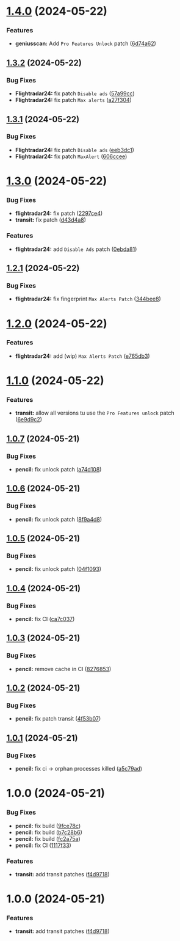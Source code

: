 # [1.4.0](https://github.com/andronedev/revanced-patches/compare/v1.3.2...v1.4.0) (2024-05-22)


### Features

* **geniusscan:** Add `Pro Features Unlock` patch ([6d74a62](https://github.com/andronedev/revanced-patches/commit/6d74a6280ccd0654e42f76c06a5769dc599599af))

## [1.3.2](https://github.com/andronedev/revanced-patches/compare/v1.3.1...v1.3.2) (2024-05-22)


### Bug Fixes

* **Flightradar24:** fix patch `Disable ads` ([57a99cc](https://github.com/andronedev/revanced-patches/commit/57a99cc1009a5594d85d1aabf9c9195e084b7fe1))
* **Flightradar24:** fix patch `Max alerts` ([a27f304](https://github.com/andronedev/revanced-patches/commit/a27f30432659050951f0166de339428ab68516fd))

## [1.3.1](https://github.com/andronedev/revanced-patches/compare/v1.3.0...v1.3.1) (2024-05-22)


### Bug Fixes

* **Flightradar24:** fix patch `Disable ads` ([eeb3dc1](https://github.com/andronedev/revanced-patches/commit/eeb3dc14f3cf59e74ad069ac4a71ad7a8cd2f49e))
* **Flightradar24:** fix patch `MaxAlert` ([606ccee](https://github.com/andronedev/revanced-patches/commit/606ccee09a953c961ceee9fd2f94f94118826e40))

# [1.3.0](https://github.com/andronedev/revanced-patches/compare/v1.2.1...v1.3.0) (2024-05-22)


### Bug Fixes

* **flightradar24:** fix patch ([2297ce4](https://github.com/andronedev/revanced-patches/commit/2297ce43e0e5569daae6bfa5e4099a419d803b54))
* **transit:** fix patch ([d43d4a8](https://github.com/andronedev/revanced-patches/commit/d43d4a8c240523a82891ac4fccbb167bacc44df2))


### Features

* **flightradar24:** add `Disable Ads` patch ([0ebda81](https://github.com/andronedev/revanced-patches/commit/0ebda81db1060adf1ba690a7cf9200de486d9a4d))

## [1.2.1](https://github.com/andronedev/revanced-patches/compare/v1.2.0...v1.2.1) (2024-05-22)


### Bug Fixes

* **flightradar24:** fix fingerprint `Max Alerts Patch` ([344bee8](https://github.com/andronedev/revanced-patches/commit/344bee82a5601a5846b503b500f2b420d2495922))

# [1.2.0](https://github.com/andronedev/revanced-patches/compare/v1.1.0...v1.2.0) (2024-05-22)


### Features

* **flightradar24:** add (wip) `Max Alerts Patch` ([e765db3](https://github.com/andronedev/revanced-patches/commit/e765db32e228e6b9b7e57b13cd4548a0fba5b741))

# [1.1.0](https://github.com/andronedev/revanced-patches/compare/v1.0.7...v1.1.0) (2024-05-22)


### Features

* **transit:** allow all versions tu use the `Pro Features unlock` patch ([6e9d9c2](https://github.com/andronedev/revanced-patches/commit/6e9d9c28c795edb9ed2e75054238775a5f3ee45f))

## [1.0.7](https://github.com/andronedev/revanced-patches/compare/v1.0.6...v1.0.7) (2024-05-21)


### Bug Fixes

* **pencil:** fix unlock patch ([a74d108](https://github.com/andronedev/revanced-patches/commit/a74d108570f21447b73dfdf016a9b337b7ae2f08))

## [1.0.6](https://github.com/andronedev/revanced-patches/compare/v1.0.5...v1.0.6) (2024-05-21)


### Bug Fixes

* **pencil:** fix unlock patch ([8f9a4d8](https://github.com/andronedev/revanced-patches/commit/8f9a4d8482f3c8f5ac45970beb5a7856fa2ea305))

## [1.0.5](https://github.com/andronedev/revanced-patches/compare/v1.0.4...v1.0.5) (2024-05-21)


### Bug Fixes

* **pencil:** fix unlock patch ([04f1093](https://github.com/andronedev/revanced-patches/commit/04f1093c7a88756b4e8580d7e95e899cdae725ea))

## [1.0.4](https://github.com/andronedev/revanced-patches/compare/v1.0.3...v1.0.4) (2024-05-21)


### Bug Fixes

* **pencil:** fix CI ([ca7c037](https://github.com/andronedev/revanced-patches/commit/ca7c037b32d3d29290279eac381d2971901174f5))

## [1.0.3](https://github.com/andronedev/revanced-patches/compare/v1.0.2...v1.0.3) (2024-05-21)


### Bug Fixes

* **pencil:** remove cache in CI ([8276853](https://github.com/andronedev/revanced-patches/commit/8276853e8a9aec322ac8155522de89bfc08013f7))

## [1.0.2](https://github.com/andronedev/revanced-patches/compare/v1.0.1...v1.0.2) (2024-05-21)


### Bug Fixes

* **pencil:** fix patch transit ([4f53b07](https://github.com/andronedev/revanced-patches/commit/4f53b077fb8fa5c4819dd0358db57eb7ad796f9b))

## [1.0.1](https://github.com/andronedev/revanced-patches/compare/v1.0.0...v1.0.1) (2024-05-21)


### Bug Fixes

* **pencil:** fix ci -> orphan processes killed ([a5c79ad](https://github.com/andronedev/revanced-patches/commit/a5c79ad684393e118d290e9e558868f514e392c4))

# 1.0.0 (2024-05-21)


### Bug Fixes

* **pencil:** fix build ([9fce78c](https://github.com/andronedev/revanced-patches/commit/9fce78ca46b661150da2a9855ea4ab7ce1a02c3f))
* **pencil:** fix build ([b7c28b6](https://github.com/andronedev/revanced-patches/commit/b7c28b6ce320cdf27ab686bb5154b81c94e2cadf))
* **pencil:** fix build ([fc2a75a](https://github.com/andronedev/revanced-patches/commit/fc2a75a7c88aba08f4a8424c22880da4509e7937))
* **pencil:** fix CI ([1117f33](https://github.com/andronedev/revanced-patches/commit/1117f33f73fa4bc8cfcb20d7561f7036d51d981c))


### Features

* **transit:** add transit patches ([f4d9718](https://github.com/andronedev/revanced-patches/commit/f4d9718934f754e282d899872a8870da74adfdd0))

# 1.0.0 (2024-05-21)


### Features

* **transit:** add transit patches ([f4d9718](https://github.com/andronedev/revanced-patches/commit/f4d9718934f754e282d899872a8870da74adfdd0))
